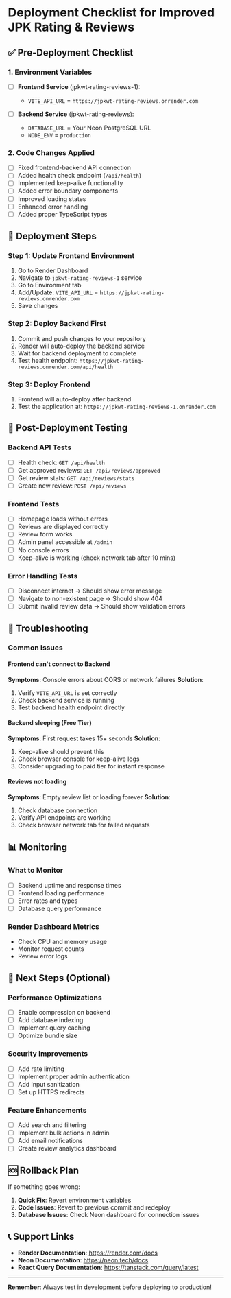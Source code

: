 # Deployment Checklist for Improved JPK Rating & Reviews

## ✅ Pre-Deployment Checklist

### 1. Environment Variables
- [ ] **Frontend Service** (jpkwt-rating-reviews-1):
  - `VITE_API_URL` = `https://jpkwt-rating-reviews.onrender.com`

- [ ] **Backend Service** (jpkwt-rating-reviews):
  - `DATABASE_URL` = Your Neon PostgreSQL URL
  - `NODE_ENV` = `production`

### 2. Code Changes Applied
- [ ] Fixed frontend-backend API connection
- [ ] Added health check endpoint (`/api/health`)
- [ ] Implemented keep-alive functionality
- [ ] Added error boundary components
- [ ] Improved loading states
- [ ] Enhanced error handling
- [ ] Added proper TypeScript types

## 🚀 Deployment Steps

### Step 1: Update Frontend Environment
1. Go to Render Dashboard
2. Navigate to `jpkwt-rating-reviews-1` service
3. Go to Environment tab
4. Add/Update: `VITE_API_URL` = `https://jpkwt-rating-reviews.onrender.com`
5. Save changes

### Step 2: Deploy Backend First
1. Commit and push changes to your repository
2. Render will auto-deploy the backend service
3. Wait for backend deployment to complete
4. Test health endpoint: `https://jpkwt-rating-reviews.onrender.com/api/health`

### Step 3: Deploy Frontend
1. Frontend will auto-deploy after backend
2. Test the application at: `https://jpkwt-rating-reviews-1.onrender.com`

## 🧪 Post-Deployment Testing

### Backend API Tests
- [ ] Health check: `GET /api/health`
- [ ] Get approved reviews: `GET /api/reviews/approved`
- [ ] Get review stats: `GET /api/reviews/stats`
- [ ] Create new review: `POST /api/reviews`

### Frontend Tests
- [ ] Homepage loads without errors
- [ ] Reviews are displayed correctly
- [ ] Review form works
- [ ] Admin panel accessible at `/admin`
- [ ] No console errors
- [ ] Keep-alive is working (check network tab after 10 mins)

### Error Handling Tests
- [ ] Disconnect internet → Should show error message
- [ ] Navigate to non-existent page → Should show 404
- [ ] Submit invalid review data → Should show validation errors

## 🔧 Troubleshooting

### Common Issues

#### Frontend can't connect to Backend
**Symptoms**: Console errors about CORS or network failures
**Solution**: 
1. Verify `VITE_API_URL` is set correctly
2. Check backend service is running
3. Test backend health endpoint directly

#### Backend sleeping (Free Tier)
**Symptoms**: First request takes 15+ seconds
**Solution**: 
1. Keep-alive should prevent this
2. Check browser console for keep-alive logs
3. Consider upgrading to paid tier for instant response

#### Reviews not loading
**Symptoms**: Empty review list or loading forever
**Solution**:
1. Check database connection
2. Verify API endpoints are working
3. Check browser network tab for failed requests

## 📊 Monitoring

### What to Monitor
- [ ] Backend uptime and response times
- [ ] Frontend loading performance
- [ ] Error rates and types
- [ ] Database query performance

### Render Dashboard Metrics
- Check CPU and memory usage
- Monitor request counts
- Review error logs

## 🎯 Next Steps (Optional)

### Performance Optimizations
- [ ] Enable compression on backend
- [ ] Add database indexing
- [ ] Implement query caching
- [ ] Optimize bundle size

### Security Improvements
- [ ] Add rate limiting
- [ ] Implement proper admin authentication
- [ ] Add input sanitization
- [ ] Set up HTTPS redirects

### Feature Enhancements
- [ ] Add search and filtering
- [ ] Implement bulk actions in admin
- [ ] Add email notifications
- [ ] Create review analytics dashboard

## 🆘 Rollback Plan

If something goes wrong:

1. **Quick Fix**: Revert environment variables
2. **Code Issues**: Revert to previous commit and redeploy
3. **Database Issues**: Check Neon dashboard for connection issues

## 📞 Support Links

- **Render Documentation**: https://render.com/docs
- **Neon Documentation**: https://neon.tech/docs
- **React Query Documentation**: https://tanstack.com/query/latest

---

**Remember**: Always test in development before deploying to production!